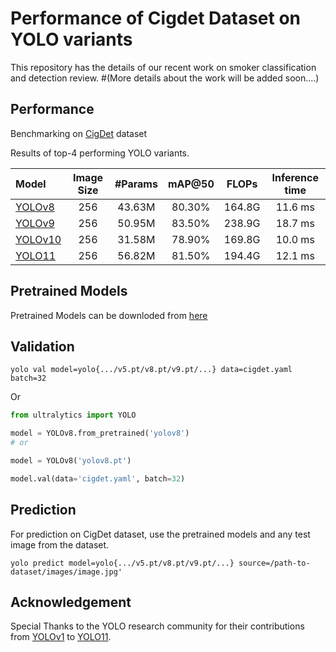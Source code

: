 # Performance of Cigdet Dataset on YOLO variants

This repository has the details of our recent work on smoker classification and detection review. #(More details about the work will be added soon....)


## Performance
Benchmarking on [CigDet](https://data.mendeley.com/datasets/6hyrr8typ7/1) dataset

Results of top-4 performing YOLO variants.

| Model | Image Size | #Params | mAP@50 | FLOPs | Inference time |
|:---------------|:----:|:---:|:--:|:--:|:--:|
| [YOLOv8](https://github.com/ultralytics/ultralytics) |   256  |     43.63M    |  80.30%  |     164.8G     |  11.6 ms  | 
| [YOLOv9](https://github.com/WongKinYiu/yolov9) |   256  |     50.95M    |   83.50%  |     238.9G     |  18.7 ms  |
| [YOLOv10](https://github.com/THU-MIG/yolov10) |   256  |     31.58M   |   78.90%  |     169.8G     |  10.0 ms  |
| [YOLO11](https://github.com/ultralytics/ultralytics) |   256  |     56.82M   |  81.50%  |    194.4G    |  12.1 ms  |


## Pretrained Models

Pretrained Models can be downloded from [here](https://drive.google.com/drive/folders/1J4_iQyvZc3FKM6bkIswALpLsWPEIAjR6?usp=drive_link)


## Validation
 
```
yolo val model=yolo{.../v5.pt/v8.pt/v9.pt/...} data=cigdet.yaml batch=32
```

Or
```python
from ultralytics import YOLO

model = YOLOv8.from_pretrained('yolov8')
# or

model = YOLOv8('yolov8.pt')

model.val(data='cigdet.yaml', batch=32)
```



## Prediction
For prediction on CigDet dataset, use the pretrained models and any test image from the dataset. 
```
yolo predict model=yolo{.../v5.pt/v8.pt/v9.pt/...} source=/path-to-dataset/images/image.jpg'
```



## Acknowledgement

Special Thanks to the YOLO research community for their contributions from [YOLOv1](https://github.com/pjreddie/darknet) to [YOLO11](https://github.com/ultralytics/ultralytics).





